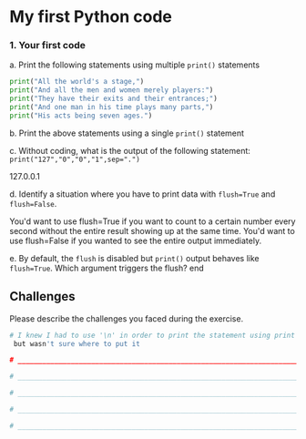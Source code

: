 # My first Python code 


### 1. Your first code

a. Print the following statements using multiple ```print()``` statements 

```python
print("All the world's a stage,")
print("And all the men and women merely players:")
print("They have their exits and their entrances;")
print("And one man in his time plays many parts,")
print("His acts being seven ages.")
```

b. Print the above statements using a single ```print()``` statement



c. Without coding, what is the output of the following statement:
```print("127","0","0","1",sep=".")```

127.0.0.1

d. Identify a situation where you have to print data with ```flush=True``` and ```flush=False```.

You'd want to use flush=True if you want to count to a certain number every second without the entire result showing up at the same time.
You'd want to use flush=False if you wanted to see the entire output immediately.  

e. By default, the ```flush``` is disabled but ```print()``` output behaves like ```flush=True```. Which argument triggers the flush?
 end

## Challenges

Please describe the challenges you faced during the exercise.

```python
# I knew I had to use '\n' in order to print the statement using print once, but also get the result in multiple lines,
 but wasn't sure where to put it

# _________________________________________________________________________________________________

# _________________________________________________________________________________________________

# _________________________________________________________________________________________________

# _________________________________________________________________________________________________

# _________________________________________________________________________________________________

```
